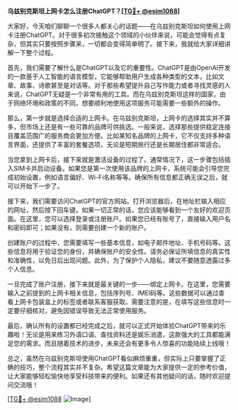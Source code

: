 **乌兹别克斯坦上网卡怎么注册ChatGPT？[[TG💪+ @esim1088](https://t.me/s/esim1088)]**

大家好，今天咱们聊聊一个很多人都关心的话题——在乌兹别克斯坦如何使用上网卡注册ChatGPT。对于很多初次接触这个领域的小伙伴来说，可能会觉得有点复杂，但其实只要按照步骤来，一切都会变得简单明了。接下来，我就给大家详细讲解一下整个过程。

首先，我们需要了解什么是ChatGPT以及它的重要性。ChatGPT是由OpenAI开发的一款基于人工智能的语言模型，它能够帮助用户生成各种类型的文本，比如文章、故事、诗歌甚至是对话等。对于那些希望提升自己写作能力或者寻找灵感的人来说，ChatGPT无疑是一个非常有用的工具。而在乌兹别克斯坦这样的国家，由于网络环境和政策的不同，想要顺利地使用这项服务可能需要一些额外的操作。

那么，第一步就是选择合适的上网卡。在乌兹别克斯坦，上网卡的选择其实并不算多，但市场上还是有一些可靠的品牌可供挑选。一般来说，选择那些提供稳定连接且覆盖范围广的服务商会更加方便。比如某知名品牌的上网卡，它不仅支持多种语言界面，还提供了丰富的套餐选项，无论是短期旅行还是长期居住都非常适合。

当您拿到上网卡后，接下来就是激活设备的过程了。通常情况下，这一步骤包括插入SIM卡并启动设备。如果您是第一次使用该品牌的上网卡，系统可能会引导您完成初始设置，例如语言偏好、Wi-Fi名称等等。确保所有信息都正确无误之后，就可以开始下一步了。

接下来，我们需要访问ChatGPT的官方网站。打开浏览器后，在地址栏输入相应的网址，然后按下回车键。如果一切正常的话，您应该能够看到一个友好的欢迎页面。在这里，您可以选择登录或注册账户。如果您已经有账号了，直接输入用户名和密码即可；如果没有，则需要创建一个新的账户。

创建账户的过程中，您需要填写一些基本信息，如电子邮件地址、手机号码等。这些信息将用于验证您的身份，并确保账户的安全性。请务必保证所填信息的真实性和准确性，以免日后出现问题。此外，为了保护个人隐私，建议不要随意透露过多个人信息。

一旦完成了账户注册，接下来就是最关键的一步——绑定上网卡。在这里，您需要输入之前提到的上网卡相关信息，包括序列号、IMEI码等。这些数据可以通过查看上网卡包装盒上的标签或者联系客服获取。需要注意的是，在填写这些信息时一定要仔细核对，避免因错误导致无法正常使用服务。

最后，确认所有的设置都已经完成之后，就可以正式开始体验ChatGPT带来的乐趣啦！无论是用来练习外语口语、查找资料还是娱乐消遣，这款强大的工具都能满足您的需求。而且随着技术的进步，未来还会有更多令人惊喜的功能陆续上线哦！

总之，虽然在乌兹别克斯坦使用ChatGPT看似麻烦重重，但实际上只要掌握了正确的技巧，整个流程其实并不复杂。希望这篇文章能为大家提供一定的参考价值，让大家能够轻松愉快地享受科技带来的便利。如果还有其他疑问的话，随时欢迎提问交流哦！

[[TG💪+ @esim1088](https://t.me/s/esim1088) ![Image](https://i.postimg.cc/4NQfJmqS/Snipaste-2025-05-13-00-14-12.png)]